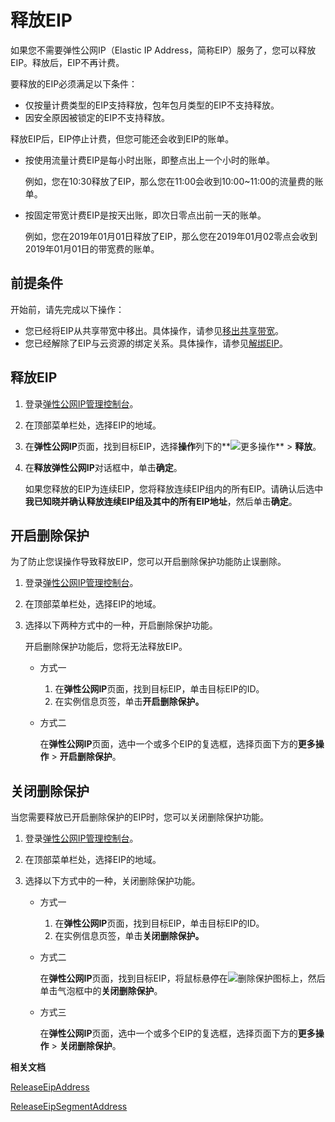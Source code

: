 # 释放EIP

如果您不需要弹性公网IP（Elastic IP Address，简称EIP）服务了，您可以释放EIP。释放后，EIP不再计费。

要释放的EIP必须满足以下条件：

-   仅按量计费类型的EIP支持释放，包年包月类型的EIP不支持释放。
-   因安全原因被锁定的EIP不支持释放。

释放EIP后，EIP停止计费，但您可能还会收到EIP的账单。

-   按使用流量计费EIP是每小时出账，即整点出上一个小时的账单。

    例如，您在10:30释放了EIP，那么您在11:00会收到10:00~11:00的流量费的账单。

-   按固定带宽计费EIP是按天出账，即次日零点出前一天的账单。

    例如，您在2019年01月01日释放了EIP，那么您在2019年01月02零点会收到2019年01月01日的带宽费的账单。


## 前提条件

开始前，请先完成以下操作：

-   您已经将EIP从共享带宽中移出。具体操作，请参见[移出共享带宽](/cn.zh-CN/用户指南/管理按量计费实例/移出共享带宽.md)。
-   您已经解除了EIP与云资源的绑定关系。具体操作，请参见[解绑EIP](/cn.zh-CN/用户指南/解绑EIP.md)。

## 释放EIP

1.  登录[弹性公网IP管理控制台](https://vpc.console.aliyun.com/eip)。

2.  在顶部菜单栏处，选择EIP的地域。

3.  在**弹性公网IP**页面，找到目标EIP，选择**操作**列下的**![更多操作](https://static-aliyun-doc.oss-accelerate.aliyuncs.com/assets/img/zh-CN/3782129951/p140904.png)** \> **释放**。

4.  在**释放弹性公网IP**对话框中，单击**确定**。

    如果您释放的EIP为连续EIP，您将释放连续EIP组内的所有EIP。请确认后选中**我已知晓并确认释放连续EIP组及其中的所有EIP地址**，然后单击**确定**。


## 开启删除保护

为了防止您误操作导致释放EIP，您可以开启删除保护功能防止误删除。

1.  登录[弹性公网IP管理控制台](https://vpc.console.aliyun.com/eip)。

2.  在顶部菜单栏处，选择EIP的地域。

3.  选择以下两种方式中的一种，开启删除保护功能。

    开启删除保护功能后，您将无法释放EIP。

    -   方式一
        1.  在**弹性公网IP**页面，找到目标EIP，单击目标EIP的ID。
        2.  在实例信息页签，单击**开启删除保护。**
    -   方式二

        在**弹性公网IP**页面，选中一个或多个EIP的复选框，选择页面下方的**更多操作** \> **开启删除保护**。


## 关闭删除保护

当您需要释放已开启删除保护的EIP时，您可以关闭删除保护功能。

1.  登录[弹性公网IP管理控制台](https://vpc.console.aliyun.com/eip)。

2.  在顶部菜单栏处，选择EIP的地域。

3.  选择以下方式中的一种，关闭删除保护功能。

    -   方式一
        1.  在**弹性公网IP**页面，找到目标EIP，单击目标EIP的ID。
        2.  在实例信息页签，单击**关闭删除保护。**
    -   方式二

        在**弹性公网IP**页面，找到目标EIP，将鼠标悬停在![删除保护](https://static-aliyun-doc.oss-accelerate.aliyuncs.com/assets/img/zh-CN/6250239061/p208122.png)图标上，然后单击气泡框中的**关闭删除保护**。

    -   方式三

        在**弹性公网IP**页面，选中一个或多个EIP的复选框，选择页面下方的**更多操作** \> **关闭删除保护**。


**相关文档**  


[ReleaseEipAddress](/cn.zh-CN/API参考/弹性公网IP/ReleaseEipAddress.md)

[ReleaseEipSegmentAddress](/cn.zh-CN/API参考/弹性公网IP/ReleaseEipSegmentAddress.md)

